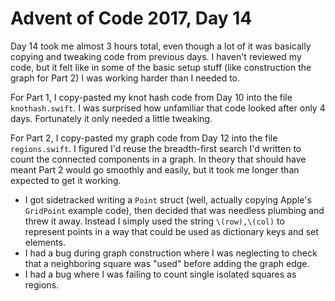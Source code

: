 # Advent of Code 2017, Day 14

Day 14 took me almost 3 hours total, even though a lot of it was basically copying and tweaking code from previous days.  I haven't reviewed my code, but it felt like in some of the basic setup stuff (like construction the graph for Part 2) I was working harder than I needed to.

For Part 1, I copy-pasted my knot hash code from Day 10 into the file `knothash.swift`.  I was surprised how unfamiliar that code looked after only 4 days.  Fortunately it only needed a little tweaking.

For Part 2, I copy-pasted my graph code from Day 12 into the file `regions.swift`.  I figured I'd reuse the breadth-first search I'd written to count the connected components in a graph.  In theory that should have meant Part 2 would go smoothly and easily, but it took me longer than expected to get it working.

- I got sidetracked writing a `Point` struct (well, actually copying Apple's `GridPoint` example code), then decided that was needless plumbing and threw it away.  Instead I simply used the string `\(row),\(col)` to represent points in a way that could be used as dictionary keys and set elements.
- I had a bug during graph construction where I was neglecting to check that a neighboring square was "used" before adding the graph edge.
- I had a bug where I was failing to count single isolated squares as regions.


